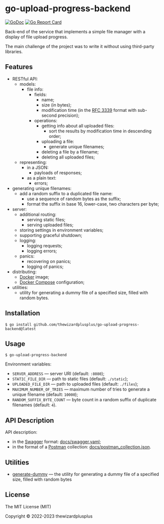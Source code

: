 # go-upload-progress-backend

[![GoDoc](https://godoc.org/github.com/thewizardplusplus/go-upload-progress-backend?status.svg)](https://godoc.org/github.com/thewizardplusplus/go-upload-progress-backend)
[![Go Report Card](https://goreportcard.com/badge/github.com/thewizardplusplus/go-upload-progress-backend)](https://goreportcard.com/report/github.com/thewizardplusplus/go-upload-progress-backend)

Back-end of the service that implements a simple file manager with a display of file upload progress.

The main challenge of the project was to write it without using third-party libraries.

## Features

- RESTful API:
  - models:
    - file info:
      - fields:
        - name;
        - size (in bytes);
        - modification time (in the [RFC 3339](https://www.rfc-editor.org/rfc/rfc3339.html) format with sub-second precision);
      - operations:
        - getting info about all uploaded files:
          - sort the results by modification time in descending order;
        - uploading a file:
          - generate unique filenames;
        - deleting a file by a filename;
        - deleting all uploaded files;
  - representing:
    - in a JSON:
      - payloads of responses;
    - as a plain text:
      - errors;
- generating unique filenames:
  - add a random suffix to a duplicated file name:
    - use a sequence of random bytes as the suffix;
    - format the suffix in base 16, lower-case, two characters per byte;
- server:
  - additional routing:
    - serving static files;
    - serving uploaded files;
  - storing settings in environment variables;
  - supporting graceful shutdown;
  - logging:
    - logging requests;
    - logging errors;
  - panics:
    - recovering on panics;
    - logging of panics;
- distributing:
  - [Docker](https://www.docker.com/) image;
  - [Docker Compose](https://docs.docker.com/compose/) configuration;
- utilities:
  - utility for generating a dummy file of a specified size, filled with random bytes.

## Installation

```
$ go install github.com/thewizardplusplus/go-upload-progress-backend@latest
```

## Usage

```
$ go-upload-progress-backend
```

Environment variables:

- `SERVER_ADDRESS` &mdash; server URI (default: `:8080`);
- `STATIC_FILE_DIR` &mdash; path to static files (default: `./static`);
- `UPLOADED_FILE_DIR` &mdash; path to uploaded files (default: `./files`);
- `MAXIMUM_NUMBER_OF_TRIES` &mdash; maximum number of tries to generate a unique filename (default: `10000`);
- `RANDOM_SUFFIX_BYTE_COUNT` &mdash; byte count in a random suffix of duplicate filenames (default: `4`).

## API Description

API description:

- in the [Swagger](http://swagger.io/) format: [docs/swagger.yaml](docs/swagger.yaml);
- in the format of a [Postman](https://www.postman.com/) collection: [docs/postman_collection.json](docs/postman_collection.json).

## Utilities

- [generate-dummy](tools/generate-dummy) &mdash; the utility for generating a dummy file of a specified size, filled with random bytes

## License

The MIT License (MIT)

Copyright &copy; 2022-2023 thewizardplusplus
